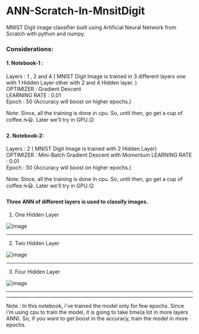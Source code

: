 # ANN-Scratch-In-MnsitDigit
MNIST Digit image classifier built using Artificial Neural Network from Scratch with python and numpy.  
  
### Considerations: 
  
  
#### 1. Notebook-1 :  
  Layers : 1 , 2 and 4 ( MNIST Digit Image is trained in 3 different layers one with 1 Hidden Layer other with 2 and 4 Hidden layer. )  
  OPTIMIZER : Gradient Descent  
  LEARNING RATE : 0.01  
  Epoch : 50 (Accuracy will boost on higher epochs.)
  
  Note: Since, all the training is done in cpu.  So, until then, go get a cup of coffee.☕😃. Later we'll try in GPU.😉  
  
    
#### 2. Notebook-2:  
  Layers : 2 ( MNIST Digit Image is trained with 2 Hidden Layer)  
  OPTIMIZER : Mini-Batch Gradient Descent with Momentum 
  LEARNING RATE : 0.01  
  Epoch : 50 (Accuracy will boost on higher epochs.)
  
  Note: Since, all the training is done in cpu.  So, until then, go get a cup of coffee.☕😃. Later we'll try in GPU.😉

  
#### Three ANN of different layers is used to classify images.

1. One Hidden Layer 
  
    
  ![image](https://user-images.githubusercontent.com/40908371/173662434-a87069c7-049c-43be-959f-46b8a26986e5.png)
  

  ---------------------------------------------------------------------------------------------------------------------------------------------------------------------  
    
2. Two Hidden Layer

  
 ![image](https://user-images.githubusercontent.com/40908371/173663019-e7d25df7-4111-4816-b694-cabe61d0f1a1.png)
     

   
   --------------------------------------------------------------------------------------------------------------------------------------------------------------------  
     
3. Four Hidden Layer
  
    
![image](https://user-images.githubusercontent.com/40908371/173862561-57e26da0-49dd-4437-ad12-9440ceaea7c4.png)
  
  

   -------------------------------------------------------------------------------------------------------------------------------------------------------------------- 
   --------------------------------------------------------------------------------------------------------------------------------------------------------------------  
   

  
Note : In this notebook, i've trained the model only for few epochs. Since i'm using cpu to train the model, it is going to take time(a lot in more layers ANN).
So, if you want to get boost in the accuracy, train the model in more epochs. 
